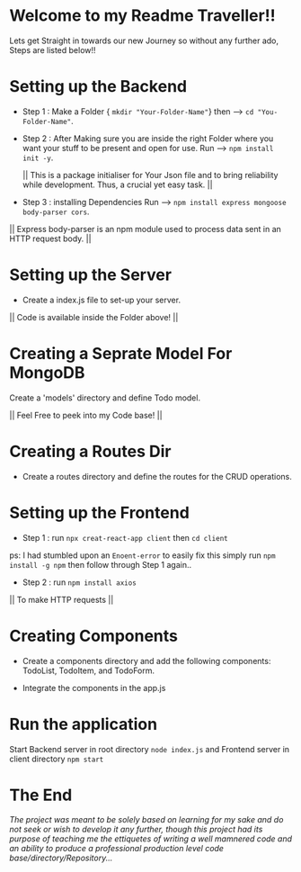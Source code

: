 # Welcome to my Readme Traveller!! 
Lets get Straight in towards our new Journey so without any further ado, Steps are listed below!!

# Setting up the Backend 
* Step 1 : Make a Folder { `mkdir "Your-Folder-Name"`} then --> `cd "You-Folder-Name"`.

* Step 2 : After Making sure you are inside the right Folder where you want your stuff to be present and open for use. Run --> `npm install init -y`. 

  || This is a package initialiser for Your Json file and to bring reliability while development. Thus, a crucial yet easy task. ||

 * Step 3 : installing Dependencies Run --> `npm install express mongoose body-parser cors`. 
 
 || Express body-parser is an npm module used to process data sent in an HTTP request body. || 

 # Setting up the Server 
* Create a index.js file to set-up your server.
 
 || Code is available inside the Folder above! ||

 # Creating a Seprate Model For MongoDB
  Create a 'models' directory and define Todo model.
  
|| Feel Free to peek into my Code base! ||

# Creating a Routes Dir 
* Create a routes directory and define the routes for the CRUD operations.
  
# Setting up the Frontend

* Step 1 : run `npx creat-react-app client` then `cd client`

ps: I had stumbled upon an `Enoent-error` to easily fix this simply run `npm install -g npm` then follow through Step 1 again..

* Step 2 : run `npm install axios` 

|| To make HTTP requests ||

# Creating Components

* Create a components directory and add the following components: TodoList, TodoItem, and TodoForm.

* Integrate the components in the app.js 
# Run the application
Start Backend server in root directory `node index.js`
and Frontend server in client directory `npm start`

# The End

_The project was meant to be solely based on learning for my sake and do not seek or wish to develop it any further, though this project had its purpose of teaching me the ettiquetes of writing a well mamnered code and an ability to produce a professional production level code base/directory/Repository..._

